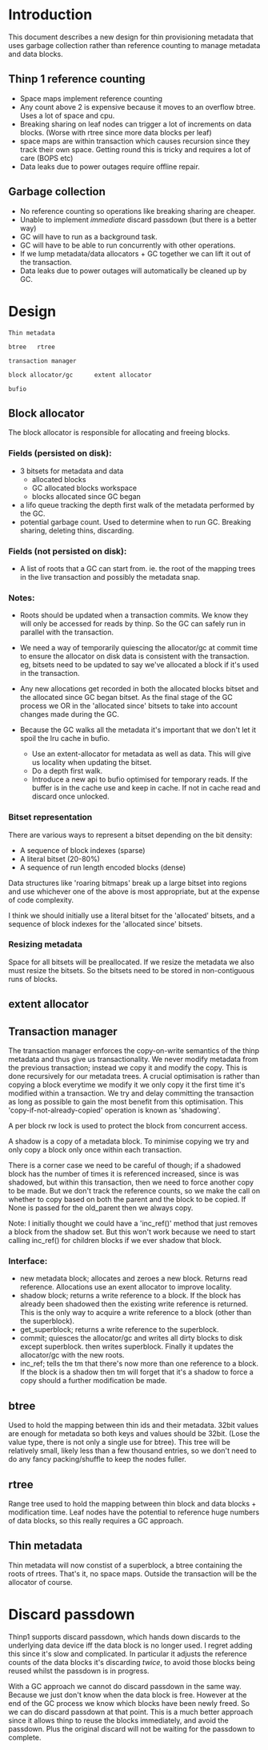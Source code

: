 # Introduction

This document describes a new design for thin provisioning metadata that uses garbage collection
rather than reference counting to manage metadata and data blocks.

## Thinp 1 reference counting

- Space maps implement reference counting
- Any count above 2 is expensive because it moves to an overflow btree.  Uses a lot of space and cpu.
- Breaking sharing on leaf nodes can trigger a lot of increments on data blocks.
  (Worse with rtree since more data blocks per leaf)
- space maps are within transaction which causes recursion since they track their own space.
  Getting round this is tricky and requires a lot of care (BOPS etc)
- Data leaks due to power outages require offline repair.


## Garbage collection

- No reference counting so operations like breaking sharing are cheaper.
- Unable to implement _immediate_ discard passdown (but there is a better way)
- GC will have to run as a background task.
- GC will have to be able to run concurrently with other operations.
- If we lump metadata/data allocators + GC together we can lift it out of the transaction.
- Data leaks due to power outages will automatically be cleaned up by GC.


# Design

    Thin metadata

    btree   rtree

    transaction manager

    block allocator/gc      extent allocator

    bufio

## Block allocator

The block allocator is responsible for allocating and freeing blocks.

### Fields (persisted on disk):

- 3 bitsets for metadata and data
  - allocated blocks
  - GC allocated blocks workspace
  - blocks allocated since GC began
- a lifo queue tracking the depth first walk of the metadata performed by
  the GC.
- potential garbage count.  Used to determine when to run GC.
  Breaking sharing, deleting thins, discarding.

### Fields (not persisted on disk):

- A list of roots that a GC can start from. ie. the root of the mapping trees
  in the live transaction and possibly the metadata snap.

### Notes:

- Roots should be updated when a transaction commits.  We know they
  will only be accessed for reads by thinp.  So the GC can safely run in parallel
  with the transaction.

- We need a way of temporarily quiescing the allocator/gc at commit time to ensure
  the allocator on disk data is consistent with the transaction.  eg, bitsets need
  to be updated to say we've allocated a block if it's used in the transaction.

- Any new allocations get recorded in both the allocated blocks bitset and the
  allocated since GC began bitset.  As the final stage of the GC process we OR in
  the 'allocated since' bitsets to take into account changes made during the GC.

- Because the GC walks all the metadata it's important that we don't let it spoil
  the lru cache in bufio.
  - Use an extent-allocator for metadata as well as data.  This will give us locality
    when updating the bitset.
  - Do a depth first walk.
  - Introduce a new api to bufio optimised for temporary reads.  If the buffer is in the cache
    use and keep in cache.  If not in cache read and discard once unlocked.

### Bitset representation

There are various ways to represent a bitset depending on the bit density:
  - A sequence of block indexes (sparse)
  - A literal bitset (20-80%)
  - A sequence of run length encoded blocks (dense)

Data structures like 'roaring bitmaps' break up a large bitset into regions and use
whichever one of the above is most appropriate, but at the expense of code complexity.

I think we should initially use a literal bitset for the 'allocated' bitsets, and
a sequence of block indexes for the 'allocated since' bitsets.

### Resizing metadata

Space for all bitsets will be preallocated.  If we resize the metadata we also must resize
the bitsets.  So the bitsets need to be stored in non-contiguous runs of blocks.


## extent allocator

## Transaction manager

The transaction manager enforces the copy-on-write semantics of the thinp metadata
and thus give us transactionality.  We never modify metadata from the previous transaction;
instead we copy it and modify the copy.  This is done recursively for our metadata trees.
A crucial optimisation is rather than copying a block everytime we modify it we only copy
it the first time it's modified within a transaction.  We try and delay committing the transaction
as long as possible to gain the most benefit from this optimisation.  This 'copy-if-not-already-copied'
operation is known as 'shadowing'.

A per block rw lock is used to protect the block from concurrent access.

A shadow is a copy of a metadata block.  To minimise copying we
try and only copy a block only once within each transaction.
   
There is a corner case we need to be careful of though; if a
shadowed block has the number of times it is referenced increased, since
is was shadowed, but within this transaction, then we need to force another
copy to be made.  But we don't track the reference counts, so we make the
call on whether to copy based on both the parent and the block to be copied.
If None is passed for the old_parent then we always copy.
    
Note: I initially thought we could have a 'inc_ref()' method that just removes
a block from the shadow set.  But this won't work because we need to start
calling inc_ref() for children blocks if we ever shadow that block.

### Interface:

- new metadata block; allocates and zeroes a new block.  Returns read reference.  Allocations
  use an exent allocator to improve locality.
- shadow block; returns a write reference to a block.  If the block has already been
  shadowed then the existing write reference is returned.  This is the only way to acquire
  a write reference to a block (other than the superblock).
- get_superblock; returns a write reference to the superblock.
- commit; quiesces the allocator/gc and writes all dirty blocks to disk except superblock.
  then writes superblock.  Finally it updates the allocator/gc with the new roots.
- inc_ref; tells the tm that there's now more than one reference to a block.  If the block
  is a shadow then tm will forget that it's a shadow to force a copy should a further modification
  be made.  

## btree

Used to hold the mapping between thin ids and their metadata.  32bit values are enough for metadata
so both keys and values should be 32bit.  (Lose the value type, there is not only a single use for btree).
This tree will be relatively small, likely less than a few thousand entries, so we don't need to do any
fancy packing/shuffle to keep the nodes fuller.

## rtree

Range tree used to hold the mapping between thin block and data blocks + modification time.  Leaf
nodes have the potential to reference huge numbers of data blocks, so this really requires a GC
approach.

## Thin metadata

Thin metadata will now constist of a superblock, a btree containing the roots of rtrees.
That's it, no space maps.  Outside the transaction will be the allocator of course.

# Discard passdown

Thinp1 supports discard passdown, which hands down discards to the underlying data device
iff the data block is no longer used.  I regret adding this since it's slow and complicated.
In particular it adjusts the reference counts of the data blocks it's discarding _twice_, to
avoid those blocks being reused whilst the passdown is in progress.

With a GC approach we cannot do discard passdown in the same way.  Because we just don't know
when the data block is free.  However at the end of the GC process we know which blocks have
been newly freed.  So we can do discard passdown at that point.  This is a much better approach
since it allows thinp to reuse the blocks immediately, and avoid the passdown.  Plus the original
discard will not be waiting for the passdown to complete.
